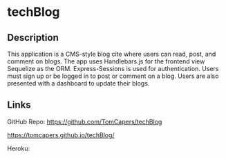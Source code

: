 # techBlog

## Description
This application is a CMS-style blog cite where users can read, post, and comment on blogs. The app uses Handlebars.js for the frontend view Sequelize as the ORM.  Express-Sessions is used for authentication.  Users must sign up or be logged in to post or comment on a blog. Users are also presented with a dashboard to update their blogs.

## Links
GitHub Repo: 
https://github.com/TomCapers/techBlog

https://tomcapers.github.io/techBlog/


Heroku:


